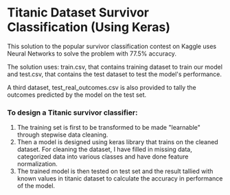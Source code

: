 # Titanic Dataset Survivor Classification (Using Keras)
This solution to the popular survivor classification contest on Kaggle uses Neural Networks to solve the problem with 77.5% accuracy.

The solution uses:
train.csv, that contains training dataset to train our model and test.csv, that contains the test dataset to test the model's performance.

A third dataset, test_real_outcomes.csv is also provided to tally the outcomes predicted by the model on the test set.

### To design a Titanic survivor classifier:

1. The training set is first to be transformed to be made "learnable" through stepwise data cleaning.
2. Then a model is designed using keras library that trains on the cleaned dataset. For cleaning the dataset, I have filled in missing data, categorized data into various classes and have done feature normalization.
3. The trained model is then tested on test set and the result tallied with known values in titanic dataset to calculate the accuracy in performance of the model.
